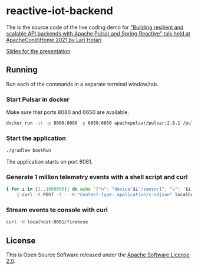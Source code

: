 # reactive-iot-backend

The is the source code of the live coding demo for ["Building resilient and scalable API backends with Apache Pulsar and Spring Reactive"
talk held at ApacheCon@Home 2021 by Lari Hotari](https://www.apachecon.com/acah2021/tracks/apimicro.html).

[Slides for the presentation](<Building resilient and scalable API backends with Apache Pulsar and Spring Reactive.pdf>)


## Running

Run each of the commands in a separate terminal window/tab.

### Start Pulsar in docker

Make sure that ports 8080 and 6650 are available.
```bash
docker run -it -p 8080:8080 -p 6650:6650 apachepulsar/pulsar:2.8.1 /pulsar/bin/pulsar standalone
```

### Start the application

```bash
./gradlew bootRun
```
The application starts on port 8081.

### Generate 1 million telemetry events with a shell script and curl

```bash
{ for i in {1..1000000}; do echo '{"n": "device'$i'/sensor1", "v": '$i'.123}'; done; } \
    | curl -X POST -T - -H "Content-Type: application/x-ndjson" localhost:8081/telemetry
```

### Stream events to console with curl

```bash
curl -N localhost:8081/firehose
```

## License

This is Open Source Software released under the [Apache Software License 2.0](www.apache.org/licenses/LICENSE-2.0).

